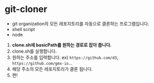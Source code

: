 # git-cloner

- git organization의 모든 레포지토리를 자동으로 클론하는 프로그램입니다.
- shell script
- node

1. **clone.sh에 basicPath를 원하는 경로로 잡아 줍니다.**
2. clone.sh를 실행합니다.
3. 원하는 주소를 입력합니다.
   ex) `https://github.com/d3`, `https://github.com/gmx-io`...
4. 해당 주소의 모든 레포지토리가 클론 됩니다.
5. 짠!
